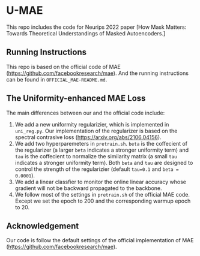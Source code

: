 # U-MAE

This repo includes the code for Neurips 2022 paper [How Mask Matters: Towards Theoretical Understandings of Masked Autoencoders.]

## Running Instructions
This repo is based on the official code of MAE (https://github.com/facebookresearch/mae).  And the running instructions can be found in ``OFFICIAL_MAE-README.md``.

## The Uniformity-enhanced MAE Loss

The main differences between our and the official code include:

1. We add a new uniformity regularizier, which is implemented in ``uni_reg.py``. Our implementation of the regularizer is based on the spectral contrasive loss (https://arxiv.org/abs/2106.04156).
2. We add two hyperparemeters in ``pretrain.sh``.  ``beta`` is the coffecient of the regularizer (a larger ``beta`` indicates a stronger uniformity term) and ``tau`` is the coffecient to normalize the similarity matrix (a small ``tau`` indicates a stronger uniformity term). Both ``beta`` and ``tau`` are designed to control the strength of the regularizier (default ``tau=0.1`` and ``beta = 0.0001``).
3. We add a linear classfier to monitor the online linear accuracy whose gradient will not be backward propagated to the backbone.
4. We follow most of the settings in ``pretrain.sh`` of the official MAE code. Except we set the epoch to 200 and the corresponding warmup epoch to 20.

## Acknowledgement
Our code is follow the default settings of the official implementation of MAE (https://github.com/facebookresearch/mae).
